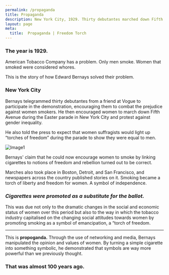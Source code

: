 ```yaml
---
permalink: /propaganda
title: Propaganda
description: New York City, 1929. Thirty debutantes marched down Fifth Avenue during the Easter parade. They light up cigarettes to combat prejudice against women smokers. The press calls them 'torches of freedom' and spreads the message. This is propoganda.
layout: page
meta:
  title:  Propaganda | Freedom Torch
---
```


<!-- https://raw.githubusercontent.com/kevando/freedom-torch/master/assets/images/Liberty.jpg -->

<!-- https://en.wikipedia.org/wiki/Abraham_Brill -->



### The year is **1929.**

American Tobacco Company has a problem. Only men smoke. Women that smoked were considered whores.

This is the story of how Edward Bernays solved their problem.

### **New York City**

Bernays telegrammed thirty debutantes from a friend at Vogue to participate in the demonstration, encouraging them to combat the prejudice against women smokers. He then encouraged women to march down Fifth Avenue during the Easter parade in New York City and protest against gender inequality.

He also told the press to expect that women suffragists would light up “torches of freedom” during the parade to show they were equal to men.

![Image1](/freedom-torch/assets/images/freedom_walker.jpg)

Bernays' claim that he could now encourage women to smoke by linking cigarettes to notions of freedom and rebellion turned out to be correct.

Marches also took place in Boston, Detroit, and San Francisco, and newspapers across the country published stories on it. Smoking became a torch of liberty and freedom for women. A symbol of independence.

### _Cigarettes were promoted as a substitute for the ballot._

This was due not only to the dramatic changes in the social and economic status of women over this period but also to the way in which the tobacco industry capitalised on the changing social attitudes towards women by promoting smoking as a symbol of emancipation, a “torch of freedom.

---

This is **propoganda.** Through the use of networking and media, Bernays manipulated the opinion and values of women. By turning a simple cigarette into something symbolic, he demonstrated that symbols are way more powerful than we previously thought.

### That was almost **100 years ago.**

<!--

🆒 [Senate]

🆘 [Github]

🚬 [Propoganda]

[propoganda]: propoganda
[senate]: senate
[github]: https://github.com/kevando/freedom-torch

-->
